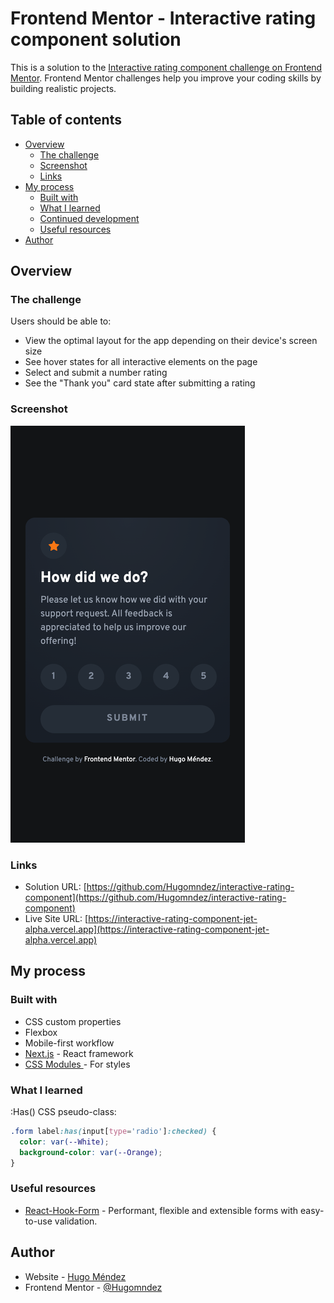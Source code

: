 # Frontend Mentor - Interactive rating component solution

This is a solution to the [Interactive rating component challenge on Frontend Mentor](https://www.frontendmentor.io/challenges/interactive-rating-component-koxpeBUmI). Frontend Mentor challenges help you improve your coding skills by building realistic projects.

## Table of contents

- [Overview](#overview)
  - [The challenge](#the-challenge)
  - [Screenshot](#screenshot)
  - [Links](#links)
- [My process](#my-process)
  - [Built with](#built-with)
  - [What I learned](#what-i-learned)
  - [Continued development](#continued-development)
  - [Useful resources](#useful-resources)
- [Author](#author)

## Overview

### The challenge

Users should be able to:

- View the optimal layout for the app depending on their device's screen size
- See hover states for all interactive elements on the page
- Select and submit a number rating
- See the "Thank you" card state after submitting a rating

### Screenshot

![](</public/iteractive-rating(iPhone-SE).png>)

### Links

- Solution URL: [https://github.com/Hugomndez/interactive-rating-component](https://github.com/Hugomndez/interactive-rating-component)
- Live Site URL: [https://interactive-rating-component-jet-alpha.vercel.app](https://interactive-rating-component-jet-alpha.vercel.app)

## My process

### Built with

- CSS custom properties
- Flexbox
- Mobile-first workflow
- [Next.js](https://nextjs.org/) - React framework
- [CSS Modules ](https://css-tricks.com/css-modules-part-1-need/) - For styles

### What I learned

:Has() CSS pseudo-class:

```css
.form label:has(input[type='radio']:checked) {
  color: var(--White);
  background-color: var(--Orange);
}
```

### Useful resources

- [React-Hook-Form](https://react-hook-form.com) - Performant, flexible and extensible forms with easy-to-use validation.

## Author

- Website - [Hugo Méndez](https://hugomendez.dev)
- Frontend Mentor - [@Hugomndez](https://www.frontendmentor.io/profile/Hugomndez)
